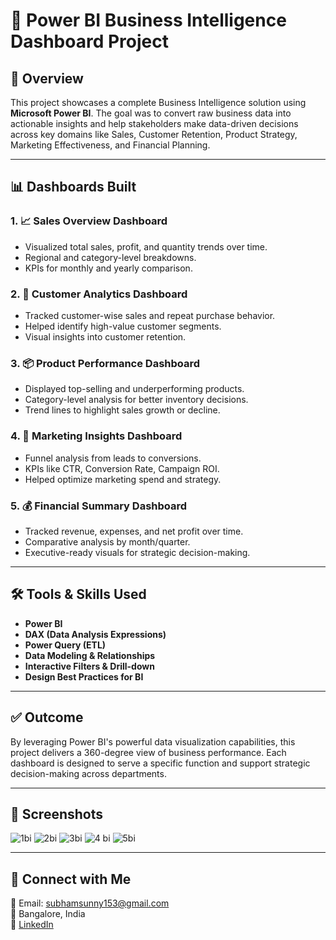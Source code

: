 # 🚀 Power BI Business Intelligence Dashboard Project

## 📌 Overview
This project showcases a complete Business Intelligence solution using **Microsoft Power BI**. The goal was to convert raw business data into actionable insights and help stakeholders make data-driven decisions across key domains like Sales, Customer Retention, Product Strategy, Marketing Effectiveness, and Financial Planning.

---

## 📊 Dashboards Built

### 1. 📈 Sales Overview Dashboard
- Visualized total sales, profit, and quantity trends over time.
- Regional and category-level breakdowns.
- KPIs for monthly and yearly comparison.

### 2. 👥 Customer Analytics Dashboard
- Tracked customer-wise sales and repeat purchase behavior.
- Helped identify high-value customer segments.
- Visual insights into customer retention.

### 3. 📦 Product Performance Dashboard
- Displayed top-selling and underperforming products.
- Category-level analysis for better inventory decisions.
- Trend lines to highlight sales growth or decline.

### 4. 🎯 Marketing Insights Dashboard
- Funnel analysis from leads to conversions.
- KPIs like CTR, Conversion Rate, Campaign ROI.
- Helped optimize marketing spend and strategy.

### 5. 💰 Financial Summary Dashboard
- Tracked revenue, expenses, and net profit over time.
- Comparative analysis by month/quarter.
- Executive-ready visuals for strategic decision-making.

---

## 🛠️ Tools & Skills Used
- **Power BI**
- **DAX (Data Analysis Expressions)**
- **Power Query (ETL)**
- **Data Modeling & Relationships**
- **Interactive Filters & Drill-down**
- **Design Best Practices for BI**

---

## ✅ Outcome
By leveraging Power BI's powerful data visualization capabilities, this project delivers a 360-degree view of business performance. Each dashboard is designed to serve a specific function and support strategic decision-making across departments.

---

## 📂 Screenshots
![1bi](https://github.com/user-attachments/assets/8479e7d8-e6b9-4774-9dac-ea37711e73eb)
![2bi](https://github.com/user-attachments/assets/2e3f1527-6bd9-4912-9b6a-c8617c287214)
![3bi](https://github.com/user-attachments/assets/a929ebe5-18b6-4020-915d-bc5ec20575c1)
![4 bi](https://github.com/user-attachments/assets/4bf60666-7c6a-453b-92c8-aece66447b8e)
![5bi](https://github.com/user-attachments/assets/5d6e789a-b095-4a54-80dd-dbe8c29e36af)

---

## 📣 Connect with Me
📧 Email: subhamsunny153@gmail.com  
📍 Bangalore, India  
🔗 [LinkedIn](https://www.linkedin.com/in/subhamchoudhary153)  

